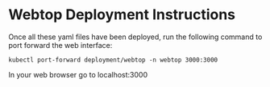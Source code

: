 # Webtop Deployment Instructions

Once all these yaml files have been deployed, run the following command to port forward the web interface:
```
kubectl port-forward deployment/webtop -n webtop 3000:3000
```
In your web browser go to localhost:3000
